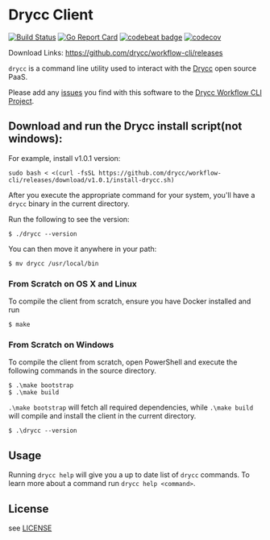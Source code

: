# Drycc Client

[![Build Status](https://drone.drycc.cc/api/badges/drycc/workflow-cli/status.svg)](https://drone.drycc.cc/drycc/workflow-cli)
[![Go Report Card](https://goreportcard.com/badge/github.com/drycc/workflow-cli)](https://goreportcard.com/report/github.com/drycc/workflow-cli)
[![codebeat badge](https://codebeat.co/badges/b609cb7f-7b42-4214-8787-09298f553176)](https://codebeat.co/projects/github-com-drycc-workflow-cli-main)
[![codecov](https://codecov.io/gh/drycc/workflow-cli/branch/main/graph/badge.svg)](https://codecov.io/gh/drycc/workflow-cli)

Download Links: https://github.com/drycc/workflow-cli/releases

`drycc` is a command line utility used to interact with the [Drycc](http://drycc.cc) open source PaaS.

Please add any [issues](https://github.com/drycc/workflow-cli/issues) you find with this software to the [Drycc Workflow CLI Project](https://github.com/drycc/workflow-cli).

## Download and run the Drycc install script(not windows):

For example, install v1.0.1 version:

```console
sudo bash < <(curl -fsSL https://github.com/drycc/workflow-cli/releases/download/v1.0.1/install-drycc.sh)
```

After you execute the appropriate command for your system, you'll have a `drycc` binary in the current directory.

Run the following to see the version:

```console
$ ./drycc --version
```

You can then move it anywhere in your path:

```console
$ mv drycc /usr/local/bin
```

### From Scratch on OS X and Linux

To compile the client from scratch, ensure you have Docker installed and run

    $ make

### From Scratch on Windows

To compile the client from scratch, open PowerShell and execute the following commands in the source directory.

    $ .\make bootstrap
    $ .\make build

`.\make bootstrap` will fetch all required dependencies, while `.\make build` will compile and install
the client in the current directory.

    $ .\drycc --version

## Usage

Running `drycc help` will give you a up to date list of `drycc` commands.
To learn more about a command run `drycc help <command>`.

## License

see [LICENSE](https://github.com/drycc/workflow-cli/blob/main/LICENSE)

[k8s-home]: http://kubernetes.io
[install-k8s]: http://kubernetes.io/gettingstarted/
[mkdocs]: http://www.mkdocs.org/
[issues]: https://github.com/drycc/workflow/issues
[prs]: https://github.com/drycc/workflow/pulls
[Drycc website]: http://drycc.com/
[blog]: https://blog.drycc.info/blog/
[slack community]: https://slack.drycc.com/
